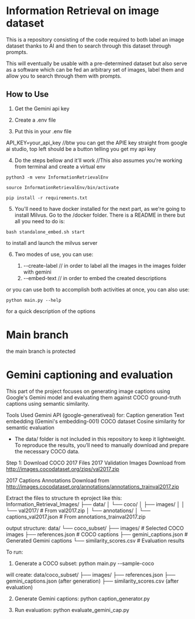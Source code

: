 # Information Retrieval on image dataset

This is a repository consisting of the code required to both label an image dataset thanks to AI and 
then to search through this dataset through prompts.

This will eventually be usable with a pre-determined dataset but also serve as a software which can be fed
an arbitrary set of images, label them and allow you to search through them with prompts.

## How to Use

1. Get the Gemini api key

2. Create a .env file

3. Put this in your .env file

API_KEY=your_api_key  //btw you can get the APIE key straight from google ai studio, top left should be a button telling you get my api key

4. Do the steps bellow and it'll work //This also assumes you're working from terminal and create a virtual env

```
python3 -m venv InformationRetrievalEnv

source InformationRetrievalEnv/bin/activate

pip install -r requirements.txt
```


5. You'll need to have docker installed for the next part, as we're going to install Milvus. Go to the /docker folder. There is a README in there but all you need to do is:

```
bash standalone_embed.sh start 
```
to install and launch the milvus server


6. Two modes of use, you can use:

    1. --create-label // in order to label all the images in the images folder with gemini 
    2. --embed-text // in order to embed the created descriptions

or you can use both to accomplish both activities at once, you can also use:
```
python main.py --help
```
for a quick description of the options

# Main branch

the main branch is protected


# Gemini captioning and evaluation
This part of the project focuses on generating image captions using Google's Gemini model and evaluating them against COCO ground-truth captions using semantic similarity.

Tools Used
Gemini API (google-generativeai) for:
Caption generation
Text embedding (Gemini's embedding-001)
COCO dataset
Cosine similarity for semantic evaluation

* The data/ folder is not included in this repository to keep it lightweight. To reproduce the results, you’ll need to manually download and prepare the necessary COCO data.

 Step 1: Download COCO 2017 Files
2017 Validation Images
Download from http://images.cocodataset.org/zips/val2017.zip

2017 Captions Annotations
Download from http://images.cocodataset.org/annotations/annotations_trainval2017.zip

Extract the files to structure th eproject like this:
Information_Retrieval_Images/
├── data/
│   └── coco/
│       ├── images/
│       │   └── val2017/                   # From val2017.zip
│       └── annotations/
│           └── captions_val2017.json      # From annotations_trainval2017.zip



output structure:
data/
└── coco_subset/
    ├── images/                  # Selected COCO images
    ├── references.json          # COCO captions
    ├── gemini_captions.json     # Generated Gemini captions
    └── similarity_scores.csv    # Evaluation results

To run:
1. Generate a COCO subset:
python main.py --sample-coco

will create:
data/coco_subset/
├── images/
├── references.json
├── gemini_captions.json (after generation)
├── similarity_scores.csv (after evaluation)

2. Generate Gemini captions:
python caption_generator.py

3. Run evaluation:
python evaluate_gemini_cap.py